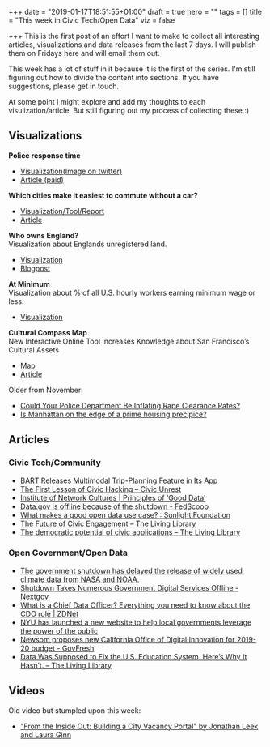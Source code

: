 +++
date = "2019-01-17T18:51:55+01:00"
draft = true
hero = ""
tags = []
title = "This week in Civic Tech/Open Data"
viz = false

+++
This is the first post of an effort I want to make to collect all interesting articles, visualizations and data releases from the last 7 days. I will publish them on Fridays here and will email them out.

This week has a lot of stuff in it because it is the first of the series.
I'm still figuring out how to divide the content into sections. If you have suggestions, please get in touch.

At some point I might explore and add my thoughts to each visulization/article. But still figuring out my process of collecting these :) 


## Visualizations

**Police response time**

* [Visualization(Image on twitter)](https://mobile.twitter.com/Ashley_J_Kirk/status/1084719937082572800)
* [Article (paid)](https://www.telegraph.co.uk/news/2019/01/13/crime-victims-wait-half-hour-police-respond-999-calls-response/)

**Which cities make it easiest to commute without a car?**

* [Visualization/Tool/Report](https://naindicators.itdp.org)
* [Article](https://www.fastcompany.com/90292527/which-cities-make-it-easiest-to-commute-without-a-car)

**Who owns England?**  
Visualization about Englands unregistered land. 

* [Visualization](http://unregistered.whoownsengland.org)
* [Blogpost](https://whoownsengland.org/2019/01/11/the-holes-in-the-map-englands-unregistered-land/)

**At Minimum**  
Visualization about % of all U.S. hourly workers earning minimum wage or less. 

* [Visualization](https://public.tableau.com/profile/justindavis#!/vizhome/AtMinimum/AtMinimum?publish=yes)

**Cultural Compass Map**  
New Interactive Online Tool Increases Knowledge about San Francisco’s Cultural Assets

* [Map](https://culturecompass.org)
* [Article](https://cast-sf.org/cast-announces-culture-compass-map/)

Older from November:

* [Could Your Police Department Be Inflating Rape Clearance Rates?](https://projects.propublica.org/graphics/rape_clearance)
* [Is Manhattan on the edge of a prime housing precipice?](https://www.ft.com/content/db675edc-c7f2-11e8-86e6-19f5b7134d1c)

## Articles

### Civic Tech/Community

* [BART Releases Multimodal Trip-Planning Feature in Its App](http://www.govtech.com/fs/transportation/BART-Releases-Multimodal-Trip-Planning-Feature-in-Its-App.html)
* [The First Lesson of Civic Hacking – Civic Unrest](https://civicunrest.com/2019/01/09/the-first-lesson-of-civic-hacking)
* [Institute of Network Cultures | Principles of ‘Good Data’](http://networkcultures.org/blog/2019/01/11/principles-of-good-data/)
* [Data.gov is offline because of the shutdown - FedScoop](https://www.fedscoop.com/data-gov-open-data-offline-shutdown/)
* [What makes a good open data use case? : Sunlight Foundation](https://sunlightfoundation.com/2019/01/11/what-makes-a-good-open-data-use-case/)
* [The Future of Civic Engagement – The Living Library](https://thegovlab.us6.list-manage.com/track/click?u=1a990feb5c&id=e4a4a2f813&e=7b9655a99a)
* [The democratic potential of civic applications – The Living Library](https://thegovlab.us6.list-manage.com/track/click?u=1a990feb5c&id=6476dda155&e=7b9655a99a)

### Open Government/Open Data

* [The government shutdown has delayed the release of widely used climate data from NASA and NOAA.](https://www.nytimes.com/2019/01/15/climate/government-shutdown-climate-change.html)
* [Shutdown Takes Numerous Government Digital Services Offline - Nextgov](http://bit.ly/2stSXV7)
* [What is a Chief Data Officer? Everything you need to know about the CDO role | ZDNet](https://www.zdnet.com/article/what-is-a-chief-data-officer-everything-you-need-to-know-about-the-cdo-role/)
* [NYU has launched a new website to help local governments leverage the power of the public](https://statescoop.com/nyus-people-led-innovation-project-launches-new-website/)
* [Newsom proposes new California Office of Digital Innovation for 2019-20 budget - GovFresh](https://govfresh.com/2019/01/newsom-proposes-new-california-office-of-digital-innovation-for-2019-20-budget/)
* [Data Was Supposed to Fix the U.S. Education System. Here’s Why It Hasn’t. – The Living Library](https://thelivinglib.org/data-was-supposed-to-fix-the-u-s-education-system-heres-why-it-hasnt/?utm_source=Digest&utm_campaign=d8affbbaa0-RSS_EMAIL_CAMPAIGN&utm_medium=email&utm_term=0_d90a01c7ff-d8affbbaa0-87696337)


## Videos

Old video but stumpled upon this week:

* ["From the Inside Out: Building a City Vacancy Portal" by Jonathan Leek and Laura Ginn](https://www.youtube.com/watch?v=lin8zqkSH2o)